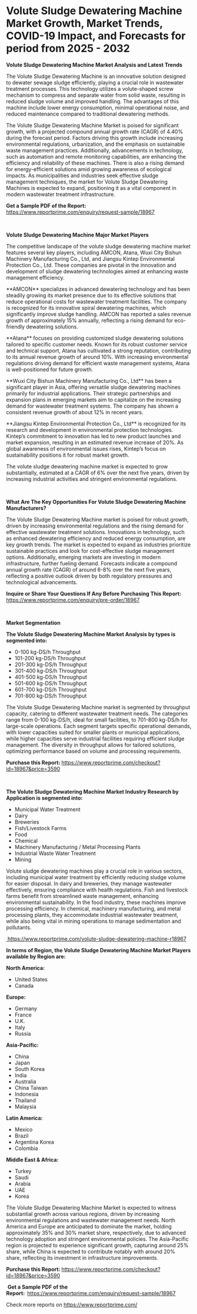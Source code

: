 <p><h1>Volute Sludge Dewatering Machine Market Growth, Market Trends, COVID-19 Impact, and Forecasts for period from 2025 - 2032</h1></p><p><strong>Volute Sludge Dewatering Machine Market Analysis and Latest Trends</strong></p>
<p><p>The Volute Sludge Dewatering Machine is an innovative solution designed to dewater sewage sludge efficiently, playing a crucial role in wastewater treatment processes. This technology utilizes a volute-shaped screw mechanism to compress and separate water from solid waste, resulting in reduced sludge volume and improved handling. The advantages of this machine include lower energy consumption, minimal operational noise, and reduced maintenance compared to traditional dewatering methods.</p><p>The Volute Sludge Dewatering Machine Market is poised for significant growth, with a projected compound annual growth rate (CAGR) of 4.40% during the forecast period. Factors driving this growth include increasing environmental regulations, urbanization, and the emphasis on sustainable waste management practices. Additionally, advancements in technology, such as automation and remote monitoring capabilities, are enhancing the efficiency and reliability of these machines. There is also a rising demand for energy-efficient solutions amid growing awareness of ecological impacts. As municipalities and industries seek effective sludge management techniques, the market for Volute Sludge Dewatering Machines is expected to expand, positioning it as a vital component in modern wastewater treatment infrastructure.</p></p>
<p><strong>Get a Sample PDF of the Report:&nbsp;</strong> <a href="https://www.reportprime.com/enquiry/request-sample/18967?utm_campaign=2291&utm_medium=2&utm_source=Github&utm_content=ia&utm_term=19032025&utm_id=volute-sludge-dewatering-machine">https://www.reportprime.com/enquiry/request-sample/18967</a></p>
<p>&nbsp;</p>
<p><strong>Volute Sludge Dewatering Machine Major Market Players</strong></p>
<p><p>The competitive landscape of the volute sludge dewatering machine market features several key players, including AMCON, Atana, Wuxi City Bishun Machinery Manufacturing Co., Ltd, and Jiangsu Kintep Environmental Protection Co., Ltd. These companies are pivotal in the innovation and development of sludge dewatering technologies aimed at enhancing waste management efficiency.</p><p>**AMCON** specializes in advanced dewatering technology and has been steadily growing its market presence due to its effective solutions that reduce operational costs for wastewater treatment facilities. The company is recognized for its innovative spiral dewatering machines, which significantly improve sludge handling. AMCON has reported a sales revenue growth of approximately 15% annually, reflecting a rising demand for eco-friendly dewatering solutions.</p><p>**Atana** focuses on providing customized sludge dewatering solutions tailored to specific customer needs. Known for its robust customer service and technical support, Atana has cultivated a strong reputation, contributing to its annual revenue growth of around 10%. With increasing environmental regulations driving demand for efficient waste management systems, Atana is well-positioned for future growth.</p><p>**Wuxi City Bishun Machinery Manufacturing Co., Ltd** has been a significant player in Asia, offering versatile sludge dewatering machines primarily for industrial applications. Their strategic partnerships and expansion plans in emerging markets aim to capitalize on the increasing demand for wastewater treatment systems. The company has shown a consistent revenue growth of about 12% in recent years.</p><p>**Jiangsu Kintep Environmental Protection Co., Ltd** is recognized for its research and development in environmental protection technologies. Kintep’s commitment to innovation has led to new product launches and market expansion, resulting in an estimated revenue increase of 20%. As global awareness of environmental issues rises, Kintep’s focus on sustainability positions it for robust market growth.</p><p>The volute sludge dewatering machine market is expected to grow substantially, estimated at a CAGR of 6% over the next five years, driven by increasing industrial activities and stringent environmental regulations.</p></p>
<p>&nbsp;</p>
<p><strong>What Are The Key Opportunities For Volute Sludge Dewatering Machine Manufacturers?</strong></p>
<p><p>The Volute Sludge Dewatering Machine market is poised for robust growth, driven by increasing environmental regulations and the rising demand for effective wastewater treatment solutions. Innovations in technology, such as enhanced dewatering efficiency and reduced energy consumption, are key growth trends. The market is expected to expand as industries prioritize sustainable practices and look for cost-effective sludge management options. Additionally, emerging markets are investing in modern infrastructure, further fueling demand. Forecasts indicate a compound annual growth rate (CAGR) of around 6-8% over the next five years, reflecting a positive outlook driven by both regulatory pressures and technological advancements.</p></p>
<p><strong>Inquire or Share Your Questions If Any Before Purchasing This Report:</strong> <a href="https://www.reportprime.com/enquiry/pre-order/18967?utm_campaign=2291&utm_medium=2&utm_source=Github&utm_content=ia&utm_term=19032025&utm_id=volute-sludge-dewatering-machine">https://www.reportprime.com/enquiry/pre-order/18967</a></p>
<p>&nbsp;</p>
<p><strong>Market Segmentation</strong></p>
<p><strong>The Volute Sludge Dewatering Machine Market Analysis by types is segmented into:</strong></p>
<p><ul><li>0-100 kg-DS/h Throughput</li><li>101-200 kg-DS/h Throughput</li><li>201-300 kg-DS/h Throughput</li><li>301-400 kg-DS/h Throughput</li><li>401-500 kg-DS/h Throughput</li><li>501-600 kg-DS/h Throughput</li><li>601-700 kg-DS/h Throughput</li><li>701-800 kg-DS/h Throughput</li></ul></p>
<p><p>The Volute Sludge Dewatering Machine market is segmented by throughput capacity, catering to different wastewater treatment needs. The categories range from 0-100 kg-DS/h, ideal for small facilities, to 701-800 kg-DS/h for large-scale operations. Each segment targets specific operational demands, with lower capacities suited for smaller plants or municipal applications, while higher capacities serve industrial facilities requiring efficient sludge management. The diversity in throughput allows for tailored solutions, optimizing performance based on volume and processing requirements.</p></p>
<p><strong>Purchase this Report:&nbsp;</strong><a href="https://www.reportprime.com/checkout?id=18967&price=3590&utm_campaign=2291&utm_medium=2&utm_source=Github&utm_content=ia&utm_term=19032025&utm_id=volute-sludge-dewatering-machine">https://www.reportprime.com/checkout?id=18967&price=3590</a></p>
<p>&nbsp;</p>
<p><strong>The Volute Sludge Dewatering Machine Market Industry Research by Application is segmented into:</strong></p>
<p><ul><li>Municipal Water Treatment</li><li>Dairy</li><li>Breweries</li><li>Fish/Livestock Farms</li><li>Food</li><li>Chemical</li><li>Machinery Manufacturing / Metal Processing Plants</li><li>Industrial Waste Water Treatment</li><li>Mining</li></ul></p>
<p><p>Volute sludge dewatering machines play a crucial role in various sectors, including municipal water treatment by efficiently reducing sludge volume for easier disposal. In dairy and breweries, they manage wastewater effectively, ensuring compliance with health regulations. Fish and livestock farms benefit from streamlined waste management, enhancing environmental sustainability. In the food industry, these machines improve processing efficiency. In chemical, machinery manufacturing, and metal processing plants, they accommodate industrial wastewater treatment, while also being vital in mining operations to manage sedimentation and pollutants.</p></p>
<p><a href="https://www.reportprime.com/volute-sludge-dewatering-machine-r18967?utm_campaign=2291&utm_medium=2&utm_source=Github&utm_content=ia&utm_term=19032025&utm_id=volute-sludge-dewatering-machine">&nbsp;https://www.reportprime.com/volute-sludge-dewatering-machine-r18967</a></p>
<p><strong>In terms of Region, the Volute Sludge Dewatering Machine Market Players available by Region are:</strong></p>
<p>
    <p> <strong> North America: </strong>
        <ul>
            <li>United States</li>
            <li>Canada</li>
        </ul>
        </p> 
    <p> <strong> Europe: </strong>
        <ul>
            <li>Germany</li>
            <li>France</li>
            <li>U.K.</li>
            <li>Italy</li>
            <li>Russia</li>
        </ul>
        </p> 
    <p> <strong> Asia-Pacific: </strong>
        <ul>
            <li>China</li>
            <li>Japan</li>
            <li>South Korea</li>
            <li>India</li>
            <li>Australia</li>
            <li>China Taiwan</li>
            <li>Indonesia</li>
            <li>Thailand</li>
            <li>Malaysia</li>
        </ul>
        </p> 
    <p> <strong> Latin America: </strong>
        <ul>
            <li>Mexico</li>
            <li>Brazil</li>
            <li>Argentina Korea</li>
            <li>Colombia</li>
        </ul>
        </p> 
    <p> <strong> Middle East & Africa: </strong>
        <ul>
            <li>Turkey</li>
            <li>Saudi</li>
            <li>Arabia</li>
            <li>UAE</li>
            <li>Korea</li>
        </ul>
    </p>
    </p>
<p><p>The Volute Sludge Dewatering Machine Market is expected to witness substantial growth across various regions, driven by increasing environmental regulations and wastewater management needs. North America and Europe are anticipated to dominate the market, holding approximately 35% and 30% market share, respectively, due to advanced technology adoption and stringent environmental policies. The Asia-Pacific region is projected to experience significant growth, capturing around 25% share, while China is expected to contribute notably with around 20% share, reflecting its investment in infrastructure improvements.</p></p>
<p><strong>Purchase this Report: </strong><a href="https://www.reportprime.com/checkout?id=18967&price=3590&utm_campaign=2291&utm_medium=2&utm_source=Github&utm_content=ia&utm_term=19032025&utm_id=volute-sludge-dewatering-machine">https://www.reportprime.com/checkout?id=18967&price=3590</a></p>
<p>&nbsp;<strong>Get a Sample PDF of the Report:&nbsp;&nbsp;</strong><a href="https://www.reportprime.com/enquiry/request-sample/18967?utm_campaign=2291&utm_medium=2&utm_source=Github&utm_content=ia&utm_term=19032025&utm_id=volute-sludge-dewatering-machine">https://www.reportprime.com/enquiry/request-sample/18967</a></p>
<p><strong></strong></p>
<p>Check more reports on <a href="https://www.reportprime.com/?utm_campaign=2291&utm_medium=2&utm_source=Github&utm_content=ia&utm_term=19032025&utm_id=volute-sludge-dewatering-machine">https://www.reportprime.com/</a></p>